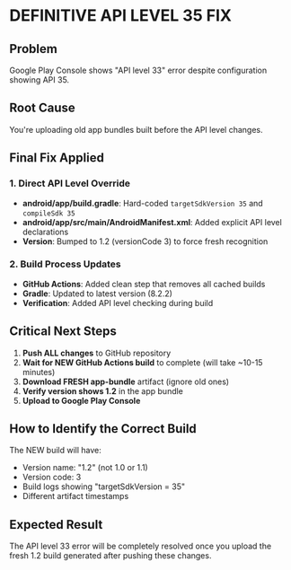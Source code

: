 # DEFINITIVE API LEVEL 35 FIX

## Problem
Google Play Console shows "API level 33" error despite configuration showing API 35.

## Root Cause  
You're uploading old app bundles built before the API level changes.

## Final Fix Applied

### 1. Direct API Level Override
- **android/app/build.gradle**: Hard-coded `targetSdkVersion 35` and `compileSdk 35`
- **android/app/src/main/AndroidManifest.xml**: Added explicit API level declarations
- **Version**: Bumped to 1.2 (versionCode 3) to force fresh recognition

### 2. Build Process Updates
- **GitHub Actions**: Added clean step that removes all cached builds
- **Gradle**: Updated to latest version (8.2.2)
- **Verification**: Added API level checking during build

## Critical Next Steps

1. **Push ALL changes** to GitHub repository
2. **Wait for NEW GitHub Actions build** to complete (will take ~10-15 minutes)
3. **Download FRESH app-bundle** artifact (ignore old ones)
4. **Verify version shows 1.2** in the app bundle
5. **Upload to Google Play Console**

## How to Identify the Correct Build

The NEW build will have:
- Version name: "1.2" (not 1.0 or 1.1)
- Version code: 3
- Build logs showing "targetSdkVersion = 35"
- Different artifact timestamps

## Expected Result

The API level 33 error will be completely resolved once you upload the fresh 1.2 build generated after pushing these changes.